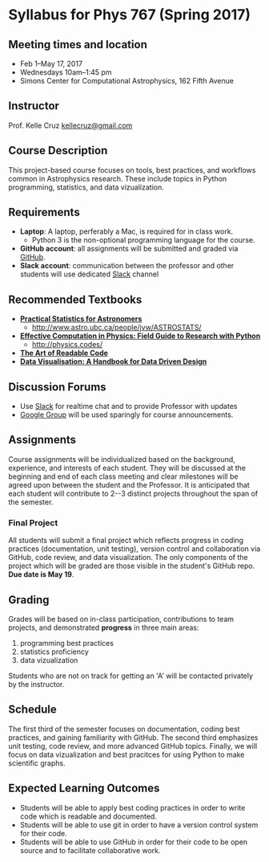 # Syllabus for Phys 767 (Spring 2017)

## Meeting times and location
- Feb 1–May 17, 2017
- Wednesdays 10am–1:45 pm 
- Simons Center for Computational Astrophysics, 162 Fifth Avenue

## Instructor
 Prof. Kelle Cruz 
 kellecruz@gmail.com 

## Course Description
This project-based course focuses on tools, best practices, and workflows common in Astrophysics research. These include 
topics in Python programming, statistics, and data vizualization. 

## Requirements
- **Laptop**: A laptop, perferably a Mac, is required for in class work.
  - Python 3 is the non-optional programming language for the course.
- **GitHub account**: all assignments will be submitted and graded via [GitHub](http://github.com).
- **Slack account**: communication between the professor and other students will use dedicated [Slack](https://phys767.slack.com/shared_invite/MTM1MDU1ODg4Mzg3LTE0ODU4OTkzMDgtYTgwMDk4NjUxNA) channel

## Recommended Textbooks
- **[Practical Statistics for Astronomers](http://amzn.to/2jgYAyI)**
  - http://www.astro.ubc.ca/people/jvw/ASTROSTATS/
- **[Effective Computation in Physics: Field Guide to Research with Python](http://amzn.to/2kvedaZ)**
  - http://physics.codes/
- **[The Art of Readable Code](http://amzn.to/2j6LMQp)**
- **[Data Visualisation: A Handbook for Data Driven Design](http://amzn.to/2klNb2z)**

## Discussion Forums
- Use [Slack](https://phys767.slack.com/shared_invite/MTM1MDU1ODg4Mzg3LTE0ODU4OTkzMDgtYTgwMDk4NjUxNA) for realtime chat and to provide Professor with updates
- [Google Group](https://groups.google.com/forum/#!forum/phys767-spring2017) will be used sparingly for course announcements.

## Assignments
Course assignments will be individualized based on the background, experience, and interests of each student. They will be discussed at the beginning and end of each class meeting and clear milestones will be agreed upon between the student and the Professor. It is anticipated that each student will contribute to 2--3 distinct projects throughout the span of the semester.
### Final Project
All students will submit a final project which reflects progress in coding practices (documentation, unit testing), version control and collaboration via GitHub, code review, and data visualization. The only components of the project which will be graded are those visible in the student's GitHub repo. **Due date is May 19**. 

## Grading
Grades will be based on in-class participation, contributions to team projects, and demonstrated **progress** in three main areas:

1. programming best practices
2. statistics proficiency
3. data vizualization

Students who are not on track for getting an 'A' will be contacted privately by the instructor. 

## Schedule
The first third of the semester focuses on documentation, coding best practices, and gaining familiarity with GitHub. The second third emphasizes unit testing, code review, and more advanced GitHub topics. Finally, we will focus on data vizualization and best pracitces for using Python to make scientific graphs.

## Expected Learning Outcomes
- Students will be able to apply best coding practices in order to write code which is readable and documented.
- Students will be able to use git in order to have a version control system for their code.
- Students will be able to use GitHub in order for their code to be open source and to facilitate collaborative work.
